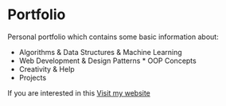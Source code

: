 # Portfolio

Personal portfolio which contains some basic information about:
* Algorithms & Data Structures & Machine Learning
* Web Development & Design Patterns * OOP Concepts
* Creativity & Help
* Projects

If you are interested in this [Visit my website](przybyszpatryk.com)


